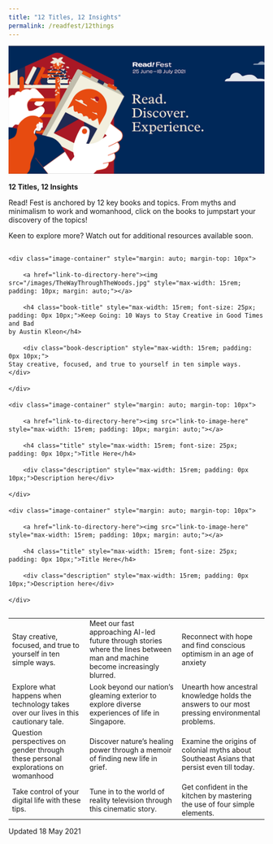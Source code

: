 ```yaml
---
title: "12 Titles, 12 Insights"
permalink: /readfest/12things
---
```


![banner RF](\images\RF_Inner.png)

**12 Titles, 12 Insights**

Read! Fest is anchored by 12 key books and topics. From myths and minimalism to work and womanhood, click on the books to jumpstart your discovery of the topics!

Keen to explore more? Watch out for additional resources available soon.



<div class="wrapper" style="width: 100%;">

<div class="container" style="display: flex; margin: auto; align-content: flex-start; width: inherit; flex-wrap: wrap"> 

    <div class="image-container" style="margin: auto; margin-top: 10px">
    
        <a href="link-to-directory-here"><img src="/images/TheWayThroughTheWoods.jpg" style="max-width: 15rem; padding: 10px; margin: auto;"></a>
    
        <h4 class="book-title" style="max-width: 15rem; font-size: 25px; padding: 0px 10px;">Keep Going: 10 Ways to Stay Creative in Good Times and Bad 
    by Austin Kleon</h4>
    
        <div class="book-description" style="max-width: 15rem; padding: 0px 10px;">
    Stay creative, focused, and true to yourself in ten simple ways.
    </div>
    
    </div>
    
    <div class="image-container" style="margin: auto; margin-top: 10px">
    
        <a href="link-to-directory-here"><img src="link-to-image-here" style="max-width: 15rem; padding: 10px; margin: auto;"></a>
    
        <h4 class="title" style="max-width: 15rem; font-size: 25px; padding: 0px 10px;">Title Here</h4>
    
        <div class="description" style="max-width: 15rem; padding: 0px 10px;">Description here</div>
    
    </div>
    
    <div class="image-container" style="margin: auto; margin-top: 10px">
    
        <a href="link-to-directory-here"><img src="link-to-image-here" style="max-width: 15rem; padding: 10px; margin: auto;"></a>
    
        <h4 class="title" style="max-width: 15rem; font-size: 25px; padding: 0px 10px;">Title Here</h4>
    
        <div class="description" style="max-width: 15rem; padding: 0px 10px;">Description here</div>
    
    </div>

</div>

</div>

|                                                              |                                                              |                                                              |
| ------------------------------------------------------------ | ------------------------------------------------------------ | ------------------------------------------------------------ |
| Stay creative, focused, and true to  yourself in ten simple ways. | Meet our fast approaching AI-led future through stories where  the lines between man and machine become increasingly blurred. | Reconnect with hope and find conscious  optimism in an age of anxiety |
| Explore what happens when technology takes over our lives in  this cautionary tale. | Look beyond our nation’s gleaming  exterior to explore diverse experiences of life in Singapore. | Unearth how ancestral knowledge holds the answers to our most  pressing environmental problems. |
| Question perspectives on gender through these personal  explorations on womanhood | Discover nature’s healing power through  a memoir of finding new life in grief. | Examine the origins of colonial myths  about Southeast Asians that persist even till today. |
| Take control of your digital life with  these tips.          | Tune in to the world of reality television through this  cinematic story. | Get confident in the kitchen by mastering the use of four simple  elements. |





Updated 18 May 2021

